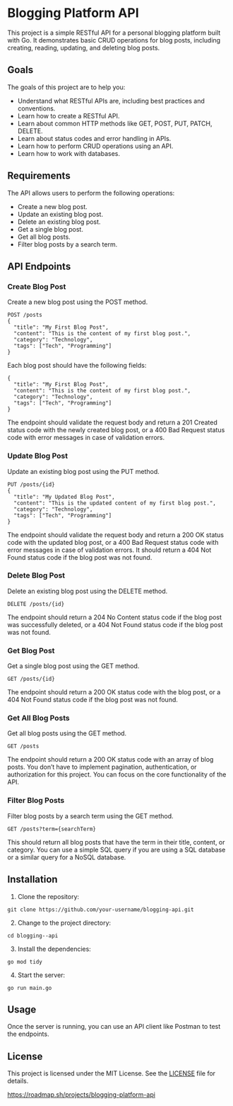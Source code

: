 # Blogging Platform API

This project is a simple RESTful API for a personal blogging platform built with Go. It demonstrates basic CRUD operations for blog posts, including creating, reading, updating, and deleting blog posts.

## Goals

The goals of this project are to help you:
- Understand what RESTful APIs are, including best practices and conventions.
- Learn how to create a RESTful API.
- Learn about common HTTP methods like GET, POST, PUT, PATCH, DELETE.
- Learn about status codes and error handling in APIs.
- Learn how to perform CRUD operations using an API.
- Learn how to work with databases.

## Requirements

The API allows users to perform the following operations:
- Create a new blog post.
- Update an existing blog post.
- Delete an existing blog post.
- Get a single blog post.
- Get all blog posts.
- Filter blog posts by a search term.

## API Endpoints

### Create Blog Post

Create a new blog post using the POST method.

```
POST /posts
{
  "title": "My First Blog Post",
  "content": "This is the content of my first blog post.",
  "category": "Technology",
  "tags": ["Tech", "Programming"]
}
```

Each blog post should have the following fields:

```
{
  "title": "My First Blog Post",
  "content": "This is the content of my first blog post.",
  "category": "Technology",
  "tags": ["Tech", "Programming"]
}
```

The endpoint should validate the request body and return a 201 Created status code with the newly created blog post, or a 400 Bad Request status code with error messages in case of validation errors.

### Update Blog Post

Update an existing blog post using the PUT method.

```
PUT /posts/{id}
{
  "title": "My Updated Blog Post",
  "content": "This is the updated content of my first blog post.",
  "category": "Technology",
  "tags": ["Tech", "Programming"]
}
```

The endpoint should validate the request body and return a 200 OK status code with the updated blog post, or a 400 Bad Request status code with error messages in case of validation errors. It should return a 404 Not Found status code if the blog post was not found.

### Delete Blog Post

Delete an existing blog post using the DELETE method.

```
DELETE /posts/{id}
```

The endpoint should return a 204 No Content status code if the blog post was successfully deleted, or a 404 Not Found status code if the blog post was not found.

### Get Blog Post

Get a single blog post using the GET method.

```
GET /posts/{id}
```

The endpoint should return a 200 OK status code with the blog post, or a 404 Not Found status code if the blog post was not found.

### Get All Blog Posts

Get all blog posts using the GET method.

```
GET /posts
```

The endpoint should return a 200 OK status code with an array of blog posts. You don’t have to implement pagination, authentication, or authorization for this project. You can focus on the core functionality of the API.

### Filter Blog Posts

Filter blog posts by a search term using the GET method.

```
GET /posts?term={searchTerm}
```

This should return all blog posts that have the term in their title, content, or category. You can use a simple SQL query if you are using a SQL database or a similar query for a NoSQL database.

## Installation

1. Clone the repository:
```
git clone https://github.com/your-username/blogging-api.git
```

2. Change to the project directory:
```
cd blogging--api
```

3. Install the dependencies:
```
go mod tidy
```

4. Start the server:
```
go run main.go
```

## Usage

Once the server is running, you can use an API client like Postman to test the endpoints.

## License

This project is licensed under the MIT License. See the [LICENSE](LICENSE) file for details.

https://roadmap.sh/projects/blogging-platform-api